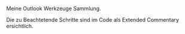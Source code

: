 Meine Outlook Werkzeuge Sammlung. 

Die zu Beachtetende Schritte sind im Code als Extended Commentary ersichtlich. 
